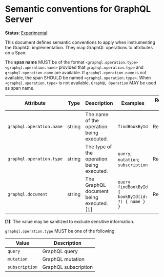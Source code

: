 # Semantic conventions for GraphQL Server

**Status**: [Experimental][DocumentStatus]

This document defines semantic conventions to apply when instrumenting the GraphQL implementation. They map GraphQL
operations to attributes on a Span.

The **span name** MUST be of the format `<graphql.operation.type> <graphql.operation.name>` provided that
`graphql.operation.type` and `graphql.operation.name` are available. If `graphql.operation.name` is not available, the
span SHOULD be named `<graphql.operation.type>`. When `<graphql.operation.type>` is not available, `GraphQL Operation`
MAY be used as span name.

<!-- semconv graphql -->
| Attribute  | Type | Description  | Examples  | Requirement Level |
|---|---|---|---|---|
| `graphql.operation.name` | string | The name of the operation being executed. | `findBookById` | Recommended |
| `graphql.operation.type` | string | The type of the operation being executed. | `query`; `mutation`; `subscription` | Recommended |
| `graphql.document` | string | The GraphQL document being executed. [1] | `query findBookById { bookById(id: ?) { name } }` | Recommended |

**[1]:** The value may be sanitized to exclude sensitive information.

`graphql.operation.type` MUST be one of the following:

| Value  | Description |
|---|---|
| `query` | GraphQL query |
| `mutation` | GraphQL mutation |
| `subscription` | GraphQL subscription |
<!-- endsemconv -->

[DocumentStatus]: https://github.com/open-telemetry/opentelemetry-specification/blob/v1.21.0/specification/document-status.md
